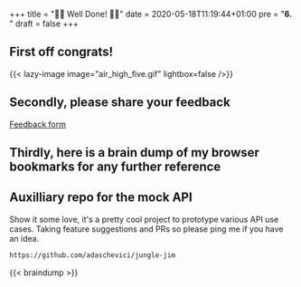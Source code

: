 +++
title = "🎉🎉 Well Done! 🎉🎉"
date = 2020-05-18T11:19:44+01:00
pre = "<b>6. </b>"
draft = false
+++

## First off congrats!

{{< lazy-image image="air_high_five.gif" lightbox=false />}}

## Secondly, please share your feedback

[Feedback form](https://forms.gle/L2hrE48S41Rd7CJm8)

## Thirdly, here is a brain dump of my browser bookmarks for any further reference

## Auxilliary repo for the mock API

Show it some love, it's a pretty cool project to prototype various API use cases.
Taking feature suggestions and PRs so please ping me if you have an idea.

```bash
https://github.com/adaschevici/jungle-jim
```

{{< braindump >}}
